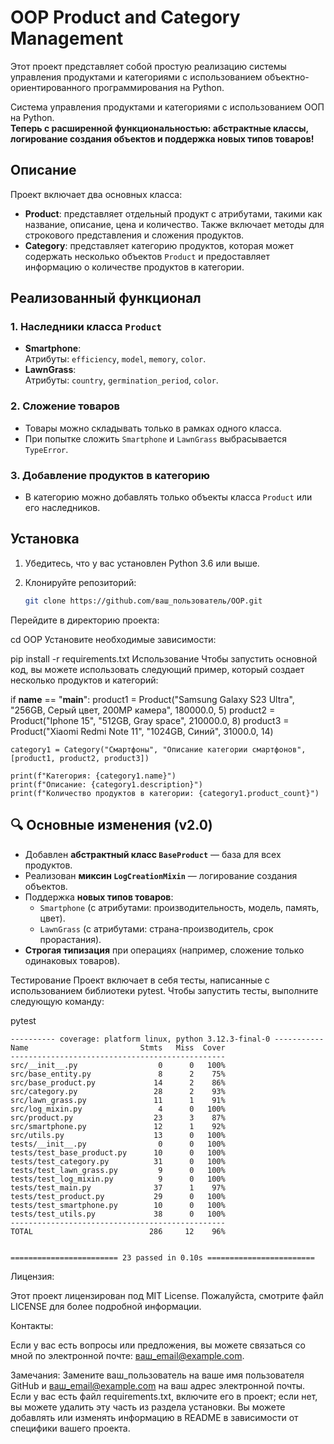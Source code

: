 # OOP Product and Category Management

Этот проект представляет собой простую реализацию системы управления продуктами и категориями с использованием объектно-ориентированного программирования на Python.

Система управления продуктами и категориями с использованием ООП на Python.  
**Теперь с расширенной функциональностью: абстрактные классы, логирование создания объектов и поддержка новых типов товаров!**
## Описание

Проект включает два основных класса:

- **Product**: представляет отдельный продукт с атрибутами, такими как название, описание, цена и количество. Также включает методы для строкового представления и сложения продуктов.
- **Category**: представляет категорию продуктов, которая может содержать несколько объектов `Product` и предоставляет информацию о количестве продуктов в категории.

## Реализованный функционал

### 1. Наследники класса `Product`
- **Smartphone**:  
  Атрибуты: `efficiency`, `model`, `memory`, `color`.  
- **LawnGrass**:  
  Атрибуты: `country`, `germination_period`, `color`.  

### 2. Сложение товаров
- Товары можно складывать только в рамках одного класса.  
- При попытке сложить `Smartphone` и `LawnGrass` выбрасывается `TypeError`.  

### 3. Добавление продуктов в категорию
- В категорию можно добавлять только объекты класса `Product` или его наследников.  

## Установка

1. Убедитесь, что у вас установлен Python 3.6 или выше.
2. Клонируйте репозиторий:

   ```bash
   git clone https://github.com/ваш_пользователь/OOP.git
Перейдите в директорию проекта:

cd OOP
Установите необходимые зависимости:

pip install -r requirements.txt
Использование
Чтобы запустить основной код, вы можете использовать следующий пример, который создает несколько продуктов и категорий:

if __name__ == "__main__":
    product1 = Product("Samsung Galaxy S23 Ultra", "256GB, Серый цвет, 200MP камера", 180000.0, 5)
    product2 = Product("Iphone 15", "512GB, Gray space", 210000.0, 8)
    product3 = Product("Xiaomi Redmi Note 11", "1024GB, Синий", 31000.0, 14)

    category1 = Category("Смартфоны", "Описание категории смартфонов", [product1, product2, product3])
    
    print(f"Категория: {category1.name}")
    print(f"Описание: {category1.description}")
    print(f"Количество продуктов в категории: {category1.product_count}")

## 🔍 Основные изменения (v2.0)
- Добавлен **абстрактный класс `BaseProduct`** — база для всех продуктов.
- Реализован **миксин `LogCreationMixin`** — логирование создания объектов.
- Поддержка **новых типов товаров**:
  - `Smartphone` (с атрибутами: производительность, модель, память, цвет).
  - `LawnGrass` (с атрибутами: страна-производитель, срок прорастания).
- **Строгая типизация** при операциях (например, сложение только одинаковых товаров).

Тестирование
Проект включает в себя тесты, написанные с использованием библиотеки pytest. Чтобы запустить тесты, выполните следующую команду:

pytest
```
---------- coverage: platform linux, python 3.12.3-final-0 -----------
Name                         Stmts   Miss  Cover
------------------------------------------------
src/__init__.py                  0      0   100%
src/base_entity.py               8      2    75%
src/base_product.py             14      2    86%
src/category.py                 28      2    93%
src/lawn_grass.py               11      1    91%
src/log_mixin.py                 4      0   100%
src/product.py                  23      3    87%
src/smartphone.py               12      1    92%
src/utils.py                    13      0   100%
tests/__init__.py                0      0   100%
tests/test_base_product.py      10      0   100%
tests/test_category.py          31      0   100%
tests/test_lawn_grass.py         9      0   100%
tests/test_log_mixin.py          9      0   100%
tests/test_main.py              37      1    97%
tests/test_product.py           29      0   100%
tests/test_smartphone.py        10      0   100%
tests/test_utils.py             38      0   100%
------------------------------------------------
TOTAL                          286     12    96%


======================== 23 passed in 0.10s ========================
```

Лицензия:

Этот проект лицензирован под MIT License. Пожалуйста, смотрите файл LICENSE для более подробной информации.

Контакты: 

Если у вас есть вопросы или предложения, вы можете связаться со мной по электронной почте: ваш_email@example.com.

Замечания:
Замените ваш_пользователь на ваше имя пользователя GitHub и ваш_email@example.com на ваш адрес электронной почты.
Если у вас есть файл requirements.txt, включите его в проект; если нет, вы можете удалить эту часть из раздела установки.
Вы можете добавлять или изменять информацию в README в зависимости от специфики вашего проекта.